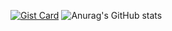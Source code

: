 [![Gist Card](https://github-readme-stats.vercel.app/api/gist?id=bbfce31e0217a3689c8d961a356cb10d)](https://gist.github.com/Yizack/bbfce31e0217a3689c8d961a356cb10d/)
![Anurag's GitHub stats](https://github-readme-stats.vercel.app/api?username=Poketunes&show_icons=true&theme=chartreuse-dark)

